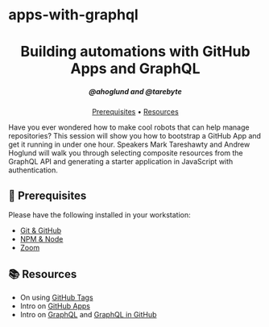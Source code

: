 # apps-with-graphql

<h1 align="center">Building automations with GitHub Apps and GraphQL</h1>
<h5 align="center">@ahoglund and @tarebyte</h3>

<p align="center">
  <a href="#mega-prerequisites">Prerequisites</a> •  
  <a href="#books-resources">Resources</a>
</p>

Have you ever wondered how to make cool robots that can help manage repositories? This session will show you how to bootstrap a GitHub App and get it running in under one hour. Speakers Mark Tareshawty and Andrew Hoglund will walk you through selecting composite resources from the GraphQL API and generating a starter application in JavaScript with authentication.

## :mega: Prerequisites
Please have the following installed in your workstation:
- [Git & GitHub](https://help.github.com/en/github/getting-started-with-github/set-up-git#setting-up-git)
- [NPM & Node](https://docs.npmjs.com/downloading-and-installing-node-js-and-npm)
- [Zoom](https://zoom.us/download)

## :books: Resources
- On using [GitHub Tags](https://developer.github.com/v3/git/tags/)
- Intro on [GitHub Apps](https://developer.github.com/apps/about-apps/)
- Intro on [GraphQL](https://graphql.org/learn/) and [GraphQL in GitHub](https://developer.github.com/v4/)

